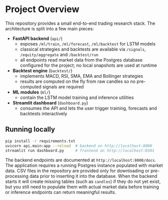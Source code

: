 # Project Overview

This repository provides a small end-to-end trading research stack.  The
architecture is split into a few main pieces:

* **FastAPI backend** (`api/`)
  * exposes `/ml/train`, `/ml/forecast`, `/ml/backtest` for LSTM models
  * classical strategies and backtests are available via `/signals`,
    `/equity/aggregate` and `/backtest/run`
  * all endpoints read market data from the Postgres database configured for
    the project; no local snapshots are used at runtime
* **Backtest engine** (`backtest/`)
  * implements MACD, RSI, SMA, EMA and Bollinger strategies
  * results are computed on the fly from raw candles so no pre-computed
    signals are required
* **ML modules** (`ml/`)
  * contain the LSTM model training and inference utilities
* **Streamlit dashboard** (`dashboard.py`)
  * consumes the API and lets the user trigger training, forecasts and
    backtests interactively

## Running locally

```bash
pip install -r requirements.txt
uvicorn api.main:app --reload  # backend on http://localhost:8000
streamlit run dashboard.py     # frontend on http://localhost:8501
```

The backend endpoints are documented at `http://localhost:8000/docs`.
The application requires a running Postgres instance populated with market
data. CSV files in the repository are provided only for downloading or
pre-processing data prior to inserting it into the database.  When the
backend starts it will create missing tables (such as `candles`) if they do
not yet exist, but you still need to populate them with actual market data
before training or inference endpoints can return meaningful results.
